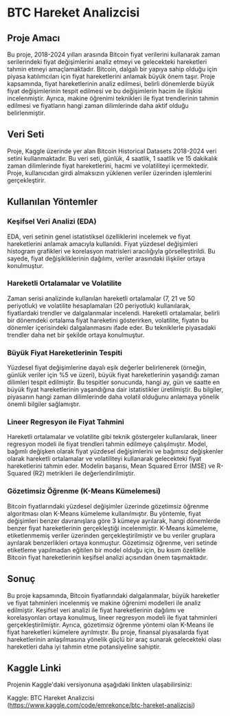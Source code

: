 # BTC Hareket Analizcisi

## Proje Amacı
Bu proje, 2018-2024 yılları arasında Bitcoin fiyat verilerini kullanarak zaman serilerindeki fiyat değişimlerini analiz etmeyi ve gelecekteki hareketleri tahmin etmeyi amaçlamaktadır. Bitcoin, dalgalı bir yapıya sahip olduğu için piyasa katılımcıları için fiyat hareketlerini anlamak büyük önem taşır. Proje kapsamında, fiyat hareketlerinin analiz edilmesi, belirli dönemlerde büyük fiyat değişimlerinin tespit edilmesi ve bu değişimlerin hacim ile ilişkisi incelenmiştir. Ayrıca, makine öğrenimi teknikleri ile fiyat trendlerinin tahmin edilmesi ve fiyatların hangi zaman dilimlerinde daha aktif olduğu belirlenmiştir.

## Veri Seti
Proje, Kaggle üzerinde yer alan Bitcoin Historical Datasets 2018-2024 veri setini kullanmaktadır. Bu veri seti, günlük, 4 saatlik, 1 saatlik ve 15 dakikalık zaman dilimlerinde fiyat hareketlerini, hacmi ve volatiliteyi içermektedir. Proje, kullanıcıdan girdi almaksızın yüklenen veriler üzerinden işlemlerini gerçekleştirir.

## Kullanılan Yöntemler

### Keşifsel Veri Analizi (EDA)
EDA, veri setinin genel istatistiksel özelliklerini incelemek ve fiyat hareketlerini anlamak amacıyla kullanıldı. Fiyat yüzdesel değişimleri histogram grafikleri ve korelasyon matrisleri aracılığıyla görselleştirildi. Bu sayede, fiyat değişikliklerinin dağılımı, veriler arasındaki ilişkiler ortaya konulmuştur.

### Hareketli Ortalamalar ve Volatilite
Zaman serisi analizinde kullanılan hareketli ortalamalar (7, 21 ve 50 periyotluk) ve volatilite hesaplamaları (20 periyotluk) kullanılarak, fiyatlardaki trendler ve dalgalanmalar incelendi. Hareketli ortalamalar, belirli bir dönemdeki ortalama fiyat hareketini gösterirken, volatilite, fiyatın bu dönemler içerisindeki dalgalanmasını ifade eder. Bu tekniklerle piyasadaki trendler daha net bir şekilde ortaya konulmuştur.

### Büyük Fiyat Hareketlerinin Tespiti
Yüzdesel fiyat değişimlerine dayalı eşik değerler belirlenerek (örneğin, günlük veriler için %5 ve üzeri), büyük fiyat hareketlerinin yaşandığı zaman dilimleri tespit edilmiştir. Bu tespitler sonucunda, hangi ay, gün ve saatte en büyük fiyat hareketlerinin yaşandığına dair istatistikler üretilmiştir. Bu bilgiler, piyasanın hangi zaman dilimlerinde daha volatil olduğunu anlamaya yönelik önemli bilgiler sağlamıştır.

### Lineer Regresyon ile Fiyat Tahmini
Hareketli ortalamalar ve volatilite gibi teknik göstergeler kullanılarak, lineer regresyon modeli ile fiyat trendleri tahmin edilmeye çalışılmıştır. Model, bağımlı değişken olarak fiyat yüzdesel değişimlerini ve bağımsız değişkenler olarak hareketli ortalamalar ve volatiliteyi kullanarak gelecekteki fiyat hareketlerini tahmin eder. Modelin başarısı, Mean Squared Error (MSE) ve R-Squared (R2) metrikleri ile değerlendirilmiştir.

### Gözetimsiz Öğrenme (K-Means Kümelemesi)
Bitcoin fiyatlarındaki yüzdesel değişimler üzerinde gözetimsiz öğrenme algoritması olan K-Means kümeleme kullanılmıştır. Bu yöntemle, fiyat değişimleri benzer davranışlara göre 3 kümeye ayrılarak, hangi dönemlerde benzer fiyat hareketlerinin gerçekleştiği incelenmiştir. K-Means kümeleme, etiketlenmemiş veriler üzerinden gerçekleştirilmiştir ve bu veriler gruplara ayrılarak benzerlikleri ortaya konmuştur. Gözetimsiz öğrenme, veri setinde etiketleme yapılmadan eğitilen bir model olduğu için, bu kısım özellikle Bitcoin fiyat hareketlerinin keşifsel analizi açısından önem taşımaktadır.

## Sonuç
Bu proje kapsamında, Bitcoin fiyatlarındaki dalgalanmalar, büyük hareketler ve fiyat tahminleri incelenmiş ve makine öğrenimi modelleri ile analiz edilmiştir. Keşifsel veri analizi ile fiyat hareketlerinin dağılımı ve korelasyonları ortaya konulmuş, lineer regresyon modeli ile fiyat tahminleri gerçekleştirilmiştir. Ayrıca, gözetimsiz öğrenme yöntemi olan K-Means ile fiyat hareketleri kümelere ayrılmıştır. Bu proje, finansal piyasalarda fiyat hareketlerinin anlaşılmasına yönelik güçlü bir araç sunarak gelecekteki olası hareketleri daha iyi tahmin etme potansiyeline sahiptir.

## Kaggle Linki
Projenin Kaggle'daki versiyonuna aşağıdaki linkten ulaşabilirsiniz:

Kaggle: BTC Hareket Analizcisi (https://www.kaggle.com/code/emrekonce/btc-hareket-analizcisi)
